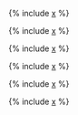 
<!-- {{product-name}}, YDB below -->

{% include [x](_includes/group_by/general.md) %}

{% include [x](_includes/group_by/session_window.md) %}


{% include [x](_includes/group_by/rollup_cube_sets.md) %}

<!--[Example in tutorial](https://cluster-name.yql/Tutorial/yt_30_Search_pageload_time)-->


{% include [x](_includes/group_by/distinct.md) %}


{% include [x](_includes/group_by/compact.md) %}


{% include [x](_includes/group_by/having.md) %}



